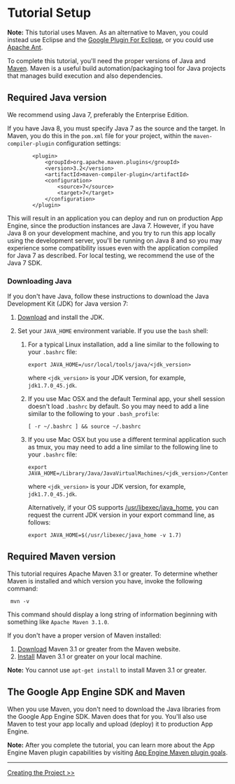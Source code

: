 # Tutorial Setup

  

**Note:** This tutorial uses Maven. As an alternative to Maven, you could instead use Eclipse and the [Google Plugin For Eclipse](https://web.archive.org/web/20160424230312/https://developers.google.com/eclipse/docs/getting_started), or you could use [Apache Ant](https://web.archive.org/web/20160424230312/https://cloud.google.com/appengine/docs/java/tools/ant).

To complete this tutorial, you'll need the proper versions of Java and [Maven](https://web.archive.org/web/20160424230312/http://maven.apache.org/). Maven is a useful build automation/packaging tool for Java projects that manages build execution and also dependencies.

## Required Java version

We recommend using Java 7, preferably the Enterprise Edition.

If you have Java 8, you must specify Java 7 as the source and the target. In Maven, you do this in the `pom.xml` file for your project, within the `maven-compiler-plugin` configuration settings:

```
        <plugin>
            <groupId>org.apache.maven.plugins</groupId>
            <version>3.2</version>
            <artifactId>maven-compiler-plugin</artifactId>
            <configuration>
                <source>7</source>
                <target>7</target>
            </configuration>
        </plugin>
```

This will result in an application you can deploy and run on production App Engine, since the production instances are Java 7. However, if you have Java 8 on your development machine, and you try to run this app locally using the development server, you'll be running on Java 8 and so you may experience some compatibility issues even with the application compiled for Java 7 as described. For local testing, we recommend the use of the Java 7 SDK.

### Downloading Java

If you don't have Java, follow these instructions to download the Java Development Kit (JDK) for Java version 7:

1.  [Download](https://web.archive.org/web/20160424230312/http://www.oracle.com/technetwork/java/javase/downloads/index.html) and install the JDK.

2.  Set your `JAVA_HOME` environment variable. If you use the `bash` shell:

    1.  For a typical Linux installation, add a line similar to the following to your `.bashrc` file:

        ```
        export JAVA_HOME=/usr/local/tools/java/<jdk_version>
        ```

        where `<jdk_version>` is your JDK version, for example, `jdk1.7.0_45.jdk`.

    2.  If you use Mac OSX and the default Terminal app, your shell session doesn't load `.bashrc` by default. So you may need to add a line similar to the following to your `.bash_profile`:

        ```
        [ -r ~/.bashrc ] && source ~/.bashrc
        ```

    3.  If you use Mac OSX but you use a different terminal application such as tmux, you may need to add a line similar to the following line to your `.bashrc` file:

        ```
        export JAVA_HOME=/Library/Java/JavaVirtualMachines/<jdk_version>/Contents/Home
        ```

        where `<jdk_version>` is your JDK version, for example, `jdk1.7.0_45.jdk`.

        Alternatively, if your OS supports [/usr/libexec/java\_home](https://web.archive.org/web/20160424230312/http://stackoverflow.com/questions/1348842/what-should-i-set-java-home-to-on-osx), you can request the current JDK version in your export command line, as follows:

        ```
        export JAVA_HOME=$(/usr/libexec/java_home -v 1.7)
        ```

## Required Maven version

This tutorial requires Apache Maven 3.1 or greater. To determine whether Maven is installed and which version you have, invoke the following command:

```
 mvn -v
```

This command should display a long string of information beginning with something like `Apache Maven 3.1.0`.

If you don't have a proper version of Maven installed:

1.  [Download](https://web.archive.org/web/20160424230312/http://maven.apache.org/download.cgi) Maven 3.1 or greater from the Maven website.
2.  [Install](https://web.archive.org/web/20160424230312/http://maven.apache.org/install.html) Maven 3.1 or greater on your local machine.

**Note:** You cannot use `apt-get install` to install Maven 3.1 or greater.

## The Google App Engine SDK and Maven

When you use Maven, you don't need to download the Java libraries from the Google App Engine SDK. Maven does that for you. You'll also use Maven to test your app locally and upload (deploy) it to production App Engine.

**Note:** After you complete the tutorial, you can learn more about the App Engine Maven plugin capabilities by visiting [App Engine Maven plugin goals](https://web.archive.org/web/20160424230312/https://cloud.google.com/appengine/docs/java/tools/maven#app_engine_maven_plugin_goals).

------------------------------------------------------------------------

<a href="https://web.archive.org/web/20160424230312/https://cloud.google.com/appengine/docs/java/gettingstarted/creating" class="button">Creating the Project &gt;&gt;</a>

